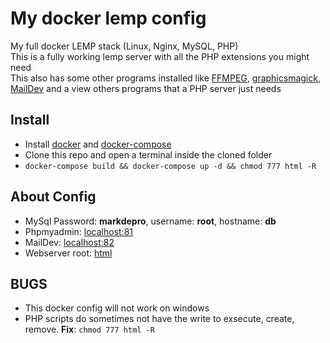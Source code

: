 # My docker lemp config
My full docker LEMP stack (Linux, Nginx, MySQL, PHP)  
This is a fully working lemp server with all the PHP extensions you might need  
This also has some other programs installed like [FFMPEG](https://www.ffmpeg.org/), [graphicsmagick](http://www.graphicsmagick.org/), [MailDev](https://github.com/djfarrelly/MailDev) and a view others programs that a PHP server just needs  

## Install
- Install [docker](https://docs.docker.com/install/) and [docker-compose](https://docs.docker.com/compose/install/)
- Clone this repo and open a terminal inside the cloned folder
- `docker-compose build && docker-compose up -d && chmod 777 html -R`

## About Config
- MySql Password: **markdepro**, username: **root**, hostname: **db**
- Phpmyadmin: [localhost:81](http://localhost:81)
- MailDev: [localhost:82](http://localhost:82)
- Webserver root: [html](html)

## BUGS
- This docker config will not work on windows
- PHP scripts do sometimes not have the write to exsecute, create, remove. **Fix**: `chmod 777 html -R`
